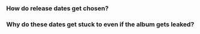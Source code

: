 ### How do release dates get chosen?
### Why do these dates get stuck to even if the album gets leaked?
